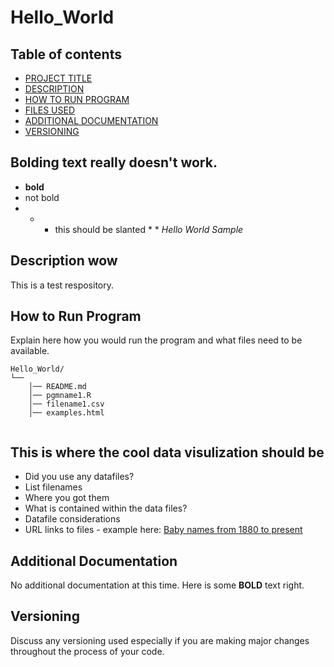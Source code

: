 # Hello_World
## Table of contents

- [PROJECT TITLE](#Project-Title)
- [DESCRIPTION](#Description)
- [HOW TO RUN PROGRAM](#How-to-run-program)
- [FILES USED](#files-used)
- [ADDITIONAL DOCUMENTATION](#additional-documentation)
- [VERSIONING](#versioning)

## Bolding text really doesn't work.
- **bold**
- not bold
- * * this should be slanted * *
*Hello World Sample* 

## Description **wow**

This is a test respository.

## How to Run Program 

Explain here how you would run the program and what files need to be available. 
```text
Hello_World/
└── 
    │── README.md
    │── pgmname1.R
    │── filename1.csv
    │── examples.html
   
```

## This is where the cool data visulization should be 

- Did you use any datafiles?  
- List filenames
- Where you got them 
- What is contained within the data files?
- Datafile considerations 
- URL links to files - example here:
[Baby names from 1880 to present](https://catalog.data.gov/dataset/baby-names-from-social-security-card-applications-national-level-data)


## Additional Documentation

No additional documentation at this time.  Here is some **BOLD** text
right.


## Versioning

Discuss any versioning used especially if you are making major changes throughout the process of your code.

